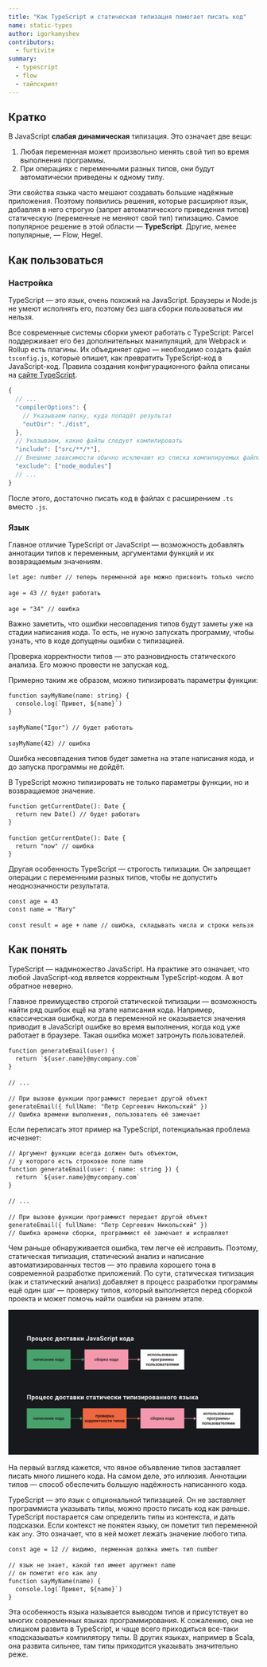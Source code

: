 ```yaml
---
title: "Как TypeScript и статическая типизация помогает писать код"
name: static-types
author: igorkamyshev
contributors:
  - furtivite
summary:
  - typescript
  - flow
  - тайпскрипт
---
```

## Кратко

В JavaScript __слабая динамическая__ типизация. Это означает две вещи:

1. Любая переменная может произвольно менять свой тип во время выполнения программы.
2. При операциях с переменными разных типов, они будут автоматически приведены к одному типу.

Эти свойства языка часто мешают создавать большие надёжные приложения. Поэтому появились решения, которые расширяют язык, добавляя в него строгую (запрет автоматического приведения типов) статическую (переменные не меняют свой тип) типизацию. Самое популярное решение в этой области — __TypeScript__. Другие, менее популярные, — Flow, Hegel.

## Как пользоваться

### Настройка

TypeScript — это язык, очень похожий на JavaScript. Браузеры и Node.js не умеют исполнять его, поэтому без шага сборки пользоваться им нельзя.

Все современные системы сборки умеют работать с TypeScript: Parcel поддерживает его без дополнительных манипуляций, для Webpack и Rollup есть плагины. Их объединяет одно — необходимо создать файл `tsconfig.js`, которые опишет, как превратить TypeScript-код в JavaScript-код. Правила создания конфигурационного файла описаны на [сайте TypeScript](https://www.typescriptlang.org/docs/handbook/tsconfig-json.html).

```js
{
  // ...
  "compilerOptions": {
    // Указываем папку, куда попадёт результат
    "outDir": "./dist",
  },
  // Указываем, какие файлы следует компилировать
  "include": ["src/**/*"],
  // Внешние зависимости обычно исключают из списка компилируемых файлов
  "exclude": ["node_modules"]
  // ...
}
```

После этого, достаточно писать код в файлах с расширением `.ts` вместо `.js`.

### Язык

Главное отличие TypeScript от JavaScript — возможность добавлять аннотации типов к переменным, аргументами функций и их возвращаемым значениям.

```tsx
let age: number // теперь переменной age можно присвоить только число

age = 43 // будет работать

age = "34" // ошибка
```

Важно заметить, что ошибки несовпадения типов будут заметы уже на стадии написания кода. То есть, не нужно запускать программу, чтобы узнать, что в коде допущены ошибки с типизацией.

Проверка корректности типов — это разновидность статического анализа<!--TODO: ссылку на статический анализ-->. Его можно провести не запуская код.

Примерно таким же образом, можно типизировать параметры функции:

```tsx
function sayMyName(name: string) {
  console.log(`Привет, ${name}`)
}

sayMyName("Igor") // будет работать

sayMyName(42) // ошибка
```

Ошибка несовпадения типов будет заметна на этапе написания кода, и до запуска программы не дойдёт.

В TypeScript можно типизировать не только параметры функции, но и возвращаемое значение.

```tsx
function getCurrentDate(): Date {
  return new Date() // будет работать
}

function getCurrentDate(): Date {
  return "now" // ошибка
}
```

Другая особенность TypeScript — строгость типизации. Он запрещает операции с переменными разных типов, чтобы не допустить неоднозначности результата.

```tsx
const age = 43
const name = "Mary"

const result = age + name // ошибка, складывать числа и строки нельзя
```

## Как понять

TypeScript — надмножество JavaScript. На практике это означает, что любой JavaScript-код является корректным TypeScript-кодом. А вот обратное неверно.

Главное преимущество строгой статической типизации — возможность найти ряд ошибок ещё на этапе написания кода. Например, классическая ошибка, когда в переменной не оказывается значения приводит в JavaScript ошибке во время выполнения, когда код уже работает в браузере. Такая ошибка может затронуть пользователей.

```tsx
function generateEmail(user) {
  return `${user.name}@mycompany.com`
}

// ...

// При вызове функции программист передает другой объект
generateEmail({ fullName: "Петр Сергеевич Никольский" })
// Ошибка времени выполнения, пользователь её замечает
```

Если переписать этот пример на TypeScript, потенциальная проблема исчезнет:

```tsx
// Аргумент функции всегда должен быть объектом,
// у которого есть строковое поле name
function generateEmail(user: { name: string }) {
  return `${user.name}@mycompany.com`
}

// ...

// При вызове функции программист передает другой объект
generateEmail({ fullName: "Петр Сергеевич Никольский" })
// Ошибка времени сборки, программист её замечает и исправляет
```

Чем раньше обнаруживается ошибка, тем легче её исправить. Поэтому, статическая типизация, статический анализ<!--TODO: ссылку на статический анализ--> и написание автоматизированных тестов — это правила хорошего тона в современной разработке приложений. По сути, статическая типизация (как и статический анализ) добавляет в процесс разработки программы ещё один шаг — проверку типов, который выполняется перед сборкой проекта и может помочь найти ошибки на раннем этапе.

![Сравнение этапов доставки приложения без TypeScript и с ним](images/extra-step.png)

На первый взгляд кажется, что явное объявление типов заставляет писать много лишнего кода. На самом деле, это иллюзия. Аннотации типов — способ обеспечить большую надёжность написанного кода.

TypeScript — это язык с опциональной типизацией. Он не заставляет программиста указывать типы, можно просто писать код как раньше. TypeScript постарается сам определить типы из контекста, и дать подсказки. Если контекст не понятен языку, он пометит тип переменной как `any`. Это означает, что в ней может лежать значение любого типа.

```tsx
const age = 12 // видимо, перменная должна иметь тип number

// язык не знает, какой тип имеет аругмент name
// он пометит его как any
function sayMyName(name) {
  console.log(`Привет, ${name}`)
}
```

Эта особенность языка называется выводом типов и присутствует во многих современных языках программирования. К сожалению, она не слишком развита в TypeScript, и чаще всего приходиться все-таки «подсказывать» компилятору типы. В других языках, например в Scala, она развита сильнее, там типы приходится указывать значительно реже.
